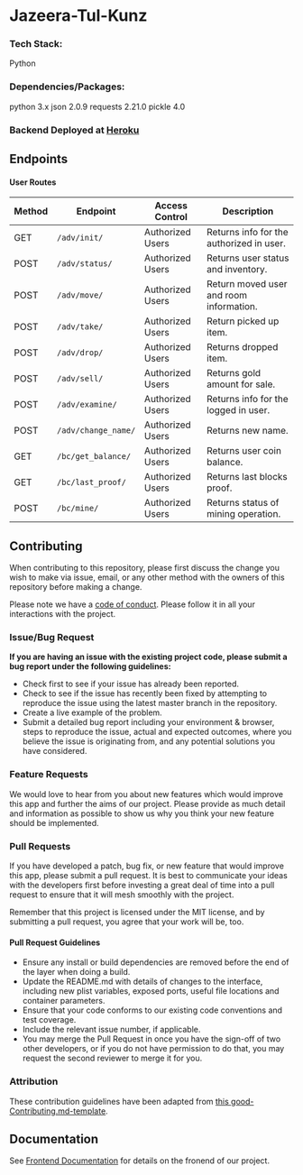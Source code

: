 # Jazeera-Tul-Kunz


### Tech Stack:
Python <br/>

### Dependencies/Packages:
python 3.x
json 2.0.9
requests 2.21.0
pickle 4.0



### Backend Deployed at [Heroku](https://lambda-treasure-hunt.herokuapp.com/api)



## Endpoints

#### User Routes

| Method | Endpoint                | Access Control      | Description                                        |
| ------ | ----------------------- | ------------------- | -------------------------------------------------- |
| GET    | `/adv/init/`            | Authorized Users    | Returns info for the authorized in user.           |
| POST   | `/adv/status/`          | Authorized Users    | Returns user status and inventory.                 |
| POST   | `/adv/move/`            | Authorized Users    | Return moved user and room information.            |
| POST   | `/adv/take/`            | Authorized Users    | Return picked up item.                             |
| POST   | `/adv/drop/`            | Authorized Users    | Returns dropped item.                              |
| POST   | `/adv/sell/`            | Authorized Users    | Returns gold amount for sale.                      |
| POST   | `/adv/examine/`         | Authorized Users    | Returns info for the logged in user.               |
| POST   | `/adv/change_name/`     | Authorized Users    | Returns new name.                                  |
| GET    | `/bc/get_balance/`      | Authorized Users    | Returns user coin balance.                         |
| GET    | `/bc/last_proof/`       | Authorized Users    | Returns last blocks proof.                         |
| POST   | `/bc/mine/`             | Authorized Users    | Returns status of mining operation.                |

## Contributing

When contributing to this repository, please first discuss the change you wish to make via issue, email, or any other method with the owners of this repository before making a change.

Please note we have a [code of conduct](./code_of_conduct.md). Please follow it in all your interactions with the project.

### Issue/Bug Request

 **If you are having an issue with the existing project code, please submit a bug report under the following guidelines:**
 - Check first to see if your issue has already been reported.
 - Check to see if the issue has recently been fixed by attempting to reproduce the issue using the latest master branch in the repository.
 - Create a live example of the problem.
 - Submit a detailed bug report including your environment & browser, steps to reproduce the issue, actual and expected outcomes,  where you believe the issue is originating from, and any potential solutions you have considered.

### Feature Requests

We would love to hear from you about new features which would improve this app and further the aims of our project. Please provide as much detail and information as possible to show us why you think your new feature should be implemented.

### Pull Requests

If you have developed a patch, bug fix, or new feature that would improve this app, please submit a pull request. It is best to communicate your ideas with the developers first before investing a great deal of time into a pull request to ensure that it will mesh smoothly with the project.

Remember that this project is licensed under the MIT license, and by submitting a pull request, you agree that your work will be, too.

#### Pull Request Guidelines

- Ensure any install or build dependencies are removed before the end of the layer when doing a build.
- Update the README.md with details of changes to the interface, including new plist variables, exposed ports, useful file locations and container parameters.
- Ensure that your code conforms to our existing code conventions and test coverage.
- Include the relevant issue number, if applicable.
- You may merge the Pull Request in once you have the sign-off of two other developers, or if you do not have permission to do that, you may request the second reviewer to merge it for you.

### Attribution

These contribution guidelines have been adapted from [this good-Contributing.md-template](https://gist.github.com/PurpleBooth/b24679402957c63ec426).

## Documentation

See [Frontend Documentation](https://github.com/Jazeera-Tul-Kunz/jazeera-react) for details on the fronend of our project.

